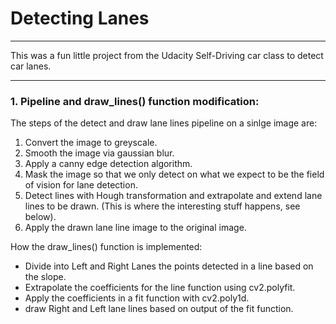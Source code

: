 # **Detecting Lanes** 

---

This was a fun little project from the Udacity Self-Driving car class to detect car lanes.

---

### 1. Pipeline and draw_lines() function modification:

The steps of the detect and draw lane lines pipeline on a sinlge image are:

1. Convert the image to greyscale.
2. Smooth the image via gaussian blur.
3. Apply a canny edge detection algorithm.
4. Mask the image so that we only detect on what we expect to be the field of vision for lane detection.
5. Detect lines with Hough transformation and extrapolate and extend lane lines to be drawn. (This is where the interesting stuff happens, see below).
6. Apply the drawn lane line image to the original image.

How the draw_lines() function is implemented:
* Divide into Left and Right Lanes the points detected in a line based on the slope. 
* Extrapolate the coefficients for the line function using cv2.polyfit.
* Apply the coefficients in a fit function with cv2.poly1d.
* draw Right and Left lane lines based on output of the fit function. 
